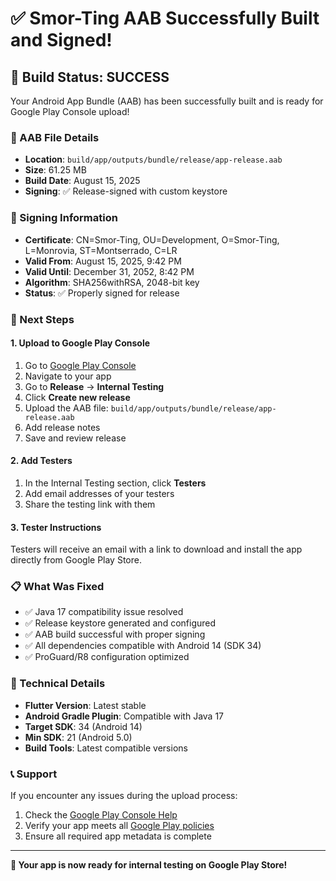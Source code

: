 # ✅ Smor-Ting AAB Successfully Built and Signed!

## 🎉 Build Status: SUCCESS

Your Android App Bundle (AAB) has been successfully built and is ready for Google Play Console upload!

### 📁 AAB File Details
- **Location**: `build/app/outputs/bundle/release/app-release.aab`
- **Size**: 61.25 MB
- **Build Date**: August 15, 2025
- **Signing**: ✅ Release-signed with custom keystore

### 🔐 Signing Information
- **Certificate**: CN=Smor-Ting, OU=Development, O=Smor-Ting, L=Monrovia, ST=Montserrado, C=LR
- **Valid From**: August 15, 2025, 9:42 PM
- **Valid Until**: December 31, 2052, 8:42 PM
- **Algorithm**: SHA256withRSA, 2048-bit key
- **Status**: ✅ Properly signed for release

### 🚀 Next Steps

#### 1. Upload to Google Play Console
1. Go to [Google Play Console](https://play.google.com/console)
2. Navigate to your app
3. Go to **Release** → **Internal Testing**
4. Click **Create new release**
5. Upload the AAB file: `build/app/outputs/bundle/release/app-release.aab`
6. Add release notes
7. Save and review release

#### 2. Add Testers
1. In the Internal Testing section, click **Testers**
2. Add email addresses of your testers
3. Share the testing link with them

#### 3. Tester Instructions
Testers will receive an email with a link to download and install the app directly from Google Play Store.

### 📋 What Was Fixed
- ✅ Java 17 compatibility issue resolved
- ✅ Release keystore generated and configured
- ✅ AAB build successful with proper signing
- ✅ All dependencies compatible with Android 14 (SDK 34)
- ✅ ProGuard/R8 configuration optimized

### 🔧 Technical Details
- **Flutter Version**: Latest stable
- **Android Gradle Plugin**: Compatible with Java 17
- **Target SDK**: 34 (Android 14)
- **Min SDK**: 21 (Android 5.0)
- **Build Tools**: Latest compatible versions

### 📞 Support
If you encounter any issues during the upload process:
1. Check the [Google Play Console Help](https://support.google.com/googleplay/android-developer)
2. Verify your app meets all [Google Play policies](https://play.google.com/about/developer-content-policy/)
3. Ensure all required app metadata is complete

---

**🎯 Your app is now ready for internal testing on Google Play Store!**
